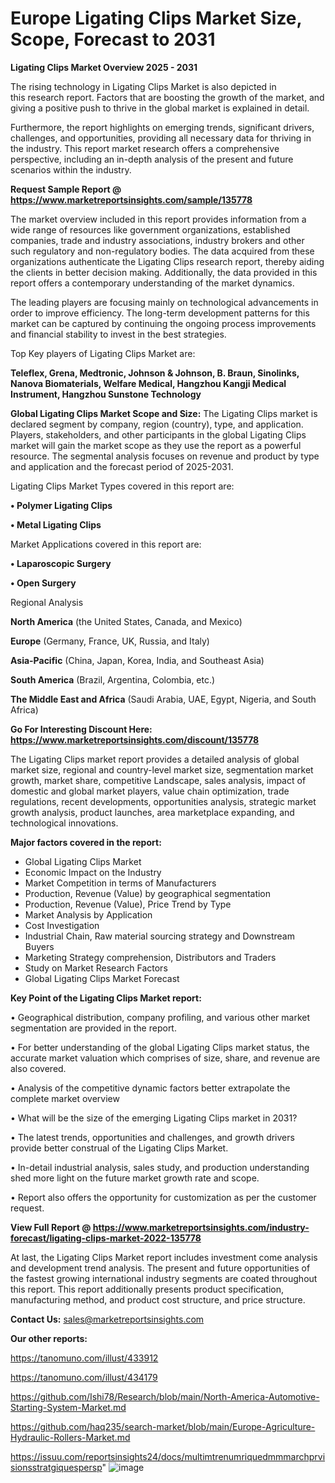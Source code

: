 # Europe Ligating Clips Market Size, Scope, Forecast to 2031

<Strong> Ligating Clips Market Overview 2025 - 2031</strong>

The rising technology in Ligating Clips Market is also depicted in this research report. Factors that are boosting the growth of the market, and giving a positive push to thrive in the global market is explained in detail.

Furthermore, the report highlights on emerging trends, significant drivers, challenges, and opportunities, providing all necessary data for thriving in the industry. This report market research offers a comprehensive perspective, including an in-depth analysis of the present and future scenarios within the industry.

<strong>Request Sample Report @ <a href=https://www.marketreportsinsights.com/sample/135778>https://www.marketreportsinsights.com/sample/135778</a></strong>

The market overview included in this report provides information from a wide range of resources like government organizations, established companies, trade and industry associations, industry brokers and other such regulatory and non-regulatory bodies. The data acquired from these organizations authenticate the Ligating Clips research report, thereby aiding the clients in better decision making. Additionally, the data provided in this report offers a contemporary understanding of the market dynamics.

The leading players are focusing mainly on technological advancements in order to improve efficiency. The long-term development patterns for this market can be captured by continuing the ongoing process improvements and financial stability to invest in the best strategies.

Top Key players of Ligating Clips Market are:

<strong>Teleflex, Grena, Medtronic, Johnson & Johnson, B. Braun, Sinolinks, Nanova Biomaterials, Welfare Medical, Hangzhou Kangji Medical Instrument, Hangzhou Sunstone Technology</strong>

<strong><b>Global Ligating Clips Market Scope and Size:</b></strong>
The Ligating Clips market is declared segment by company, region (country), type, and application. Players, stakeholders, and other participants in the global Ligating Clips market will gain the market scope as they use the report as a powerful resource. The segmental analysis focuses on revenue and product by type and application and the forecast period of 2025-2031.

Ligating Clips Market Types covered in this report are:

<strong>• Polymer Ligating Clips

• Metal Ligating Clips</strong>

Market Applications covered in this report are:

<strong>• Laparoscopic Surgery

• Open Surgery</strong> 

Regional Analysis

<strong>North America</strong> (the United States, Canada, and Mexico)

<strong>Europe</strong> (Germany, France, UK, Russia, and Italy)

<strong>Asia-Pacific</strong> (China, Japan, Korea, India, and Southeast Asia)

<strong>South America</strong> (Brazil, Argentina, Colombia, etc.)

<strong>The Middle East and Africa</strong> (Saudi Arabia, UAE, Egypt, Nigeria, and South Africa)

<strong>Go For Interesting Discount Here: <a href=https://www.marketreportsinsights.com/discount/135778>https://www.marketreportsinsights.com/discount/135778</a></strong>

The Ligating Clips market report provides a detailed analysis of global market size, regional and country-level market size, segmentation market growth, market share, competitive Landscape, sales analysis, impact of domestic and global market players, value chain optimization, trade regulations, recent developments, opportunities analysis, strategic market growth analysis, product launches, area marketplace expanding, and technological innovations.

<strong><b>Major factors covered in the report:</b></strong>
<ul>
  <li>Global Ligating Clips Market </li>
  <li>Economic Impact on the Industry</li>
  <li>Market Competition in terms of Manufacturers</li>
  <li>Production, Revenue (Value) by geographical segmentation</li>
  <li>Production, Revenue (Value), Price Trend by Type</li>
  <li>Market Analysis by Application</li>
  <li>Cost Investigation</li>
  <li>Industrial Chain, Raw material sourcing strategy and Downstream Buyers</li>
  <li>Marketing Strategy comprehension, Distributors and Traders</li>
  <li>Study on Market Research Factors</li>
  <li>Global Ligating Clips Market Forecast</li>
</ul>

<strong><b>Key Point of the Ligating Clips Market report:</b></strong>

• Geographical distribution, company profiling, and various other market segmentation are provided in the report.

• For better understanding of the global Ligating Clips market status, the accurate market valuation which comprises of size, share, and revenue are also covered.

• Analysis of the competitive dynamic factors better extrapolate the complete market overview

• What will be the size of the emerging Ligating Clips market in 2031?

• The latest trends, opportunities and challenges, and growth drivers provide better construal of the Ligating Clips Market.

• In-detail industrial analysis, sales study, and production understanding shed more light on the future market growth rate and scope.

• Report also offers the opportunity for customization as per the customer request.

<strong><b>View Full Report @ <a href=https://www.marketreportsinsights.com/industry-forecast/ligating-clips-market-2022-135778>https://www.marketreportsinsights.com/industry-forecast/ligating-clips-market-2022-135778</a></b></strong>


At last, the Ligating Clips Market report includes investment come analysis and development trend analysis. The present and future opportunities of the fastest growing international industry segments are coated throughout this report. This report additionally presents product specification, manufacturing method, and product cost structure, and price structure.

<strong>Contact Us:</strong>
sales@marketreportsinsights.com

<strong>Our other reports:</strong>

<a href=https://tanomuno.com/illust/433912>https://tanomuno.com/illust/433912</a>

<a href=https://tanomuno.com/illust/434179>https://tanomuno.com/illust/434179</a>

<a href=https://github.com/Ishi78/Research/blob/main/North-America-Automotive-Starting-System-Market.md>https://github.com/Ishi78/Research/blob/main/North-America-Automotive-Starting-System-Market.md</a>

<a href=https://github.com/haq235/search-market/blob/main/Europe-Agriculture-Hydraulic-Rollers-Market.md>https://github.com/haq235/search-market/blob/main/Europe-Agriculture-Hydraulic-Rollers-Market.md</a>

<a href=https://issuu.com/reportsinsights24/docs/multimtrenumriquedmmmarchprvisionsstratgiquespersp>https://issuu.com/reportsinsights24/docs/multimtrenumriquedmmmarchprvisionsstratgiquespersp</a>"
![image](https://github.com/user-attachments/assets/23dac892-6a92-4b62-a707-78978cf18133)
